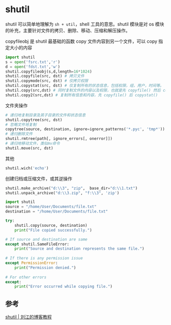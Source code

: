 # shutil

shutil 可以简单地理解为 `sh + util`，shell 工具的意思。shutil 模块是对 os 模块的补充，主要针对文件的拷贝、删除、移动、压缩和解压操作。

copyfileobj 是 shutil 最基础的函数
copy 文件内容到另一个文件，可以 copy 指定大小的内容

```python
import shutil
s = open('fsrc.txt','r')
d = open('fdst.txt','w')
shutil.copyfileobj(s,d,length=16*1024)
shutil.copyfile(src, dst) # 拷贝文件
shutil.copymode(src, dst) # 仅拷贝权限
shutil.copystat(src, dst) # 仅复制所有的状态信息，包括权限，组，用户，时间等。
shutil.copy(src,dst) # 同时复制文件的内容以及权限，也就是先 copyfile() 然后 copymode()
shutil.copy2(src,dst) # 复制所有信息和内容，先 copyfile() 后 copystat()
```

文件夹操作

```python
# 递归地复制目录及其子目录的文件和状态信息
shutil.copytree(src, dst)
# 忽略文件地复制
copytree(source, destination, ignore=ignore_patterns('*.pyc', 'tmp*'))
# 递归删除文件
shutil.rmtree(path[, ignore_errors[, onerror]])
# 递归地移动文件，类似mv命令
shutil.move(src, dst)
```

其他

```python
shutil.wich('echo')
```

创建归档或压缩文件，或其逆操作

```python
shutil.make_archive("d:\\3", "zip",  base_dir="d:\\1.txt")
shutil.unpack_archive("d:\\3.zip", "f:\\3", 'zip')
```

```python
import shutil
source = "/home/User/Documents/file.txt"
destination = "/home/User/Documents/file.txt"

try:
    shutil.copy(source, destination)
    print("File copied successfully.")

# If source and destination are same
except shutil.SameFileError:
    print("Source and destination represents the same file.")
 
# If there is any permission issue
except PermissionError:
    print("Permission denied.")
 
# For other errors
except:
    print("Error occurred while copying file.")
```

## 参考

[shutil | 刘江的博客教程](https://liujiangblog.com/course/python/61)